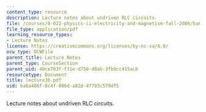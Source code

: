 ```yaml
---
content_type: resource
description: Lecture notes about undriven RLC circuits.
file: /courses/8-022-physics-ii-electricity-and-magnetism-fall-2006/ba6a406f8c4f086da82d47793c579df5_lecture36.pdf
file_type: application/pdf
learning_resource_types:
- Lecture Notes
license: https://creativecommons.org/licenses/by-nc-sa/4.0/
ocw_type: OCWFile
parent_title: Lecture Notes
parent_type: CourseSection
parent_uid: 40ce783f-f31e-d750-d8ab-3fb0cc415acb
resourcetype: Document
title: lecture36.pdf
uid: ba6a406f-8c4f-086d-a82d-47793c579df5
---
```

Lecture notes about undriven RLC circuits.